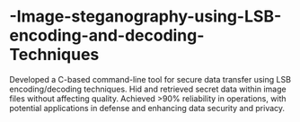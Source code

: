 # -Image-steganography-using-LSB-encoding-and-decoding-Techniques
Developed a C-based command-line tool for secure data transfer using LSB encoding/decoding techniques. Hid and retrieved secret data within image files without affecting quality. Achieved >90% reliability in operations, with potential applications in defense and enhancing data security and privacy.
